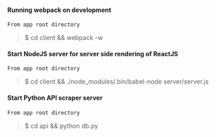 #### Running webpack on development
`From app root directory`
> $ cd client && webpack -w

#### Start NodeJS server for server side rendering of ReactJS
`From app root directory`
> $ cd client && ./node_modules/.bin/babel-node server/server.js

#### Start Python API scraper server
`From app root directory`
> $ cd api && python db.py
